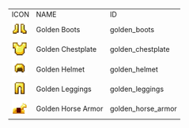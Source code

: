 <table>
	<tablebody>
		<tr>
			<td>ICON</td>
			<td>NAME</td>
			<td>ID</td>
		</tr>
		<tr>
			<td><img src="mc_icon/combat/golden_boots.png"></td>
			<td>Golden Boots</td>
			<td>golden_boots</td>
		</tr>
		<tr>
			<td><img src="mc_icon/combat/golden_chestplate.png"></td>
			<td>Golden Chestplate</td>
			<td>golden_chestplate</td>
		</tr>
		<tr>
			<td><img src="mc_icon/combat/golden_helmet.png"></td>
			<td>Golden Helmet</td>
			<td>golden_helmet</td>
		</tr>
		<tr>
			<td><img src="mc_icon/combat/golden_leggings.png"></td>
			<td>Golden Leggings</td>
			<td>golden_leggings</td>
		</tr>
		<tr>
			<td><img src="mc_icon/misc/horse_armor/golden_horse_armor.png"></td>
			<td>Golden Horse Armor</td>
			<td>golden_horse_armor</td>
		</tr>
	</tablebody>
</table>